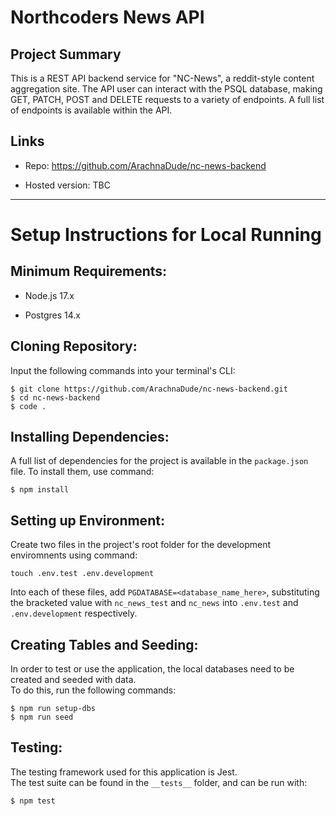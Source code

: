 # Northcoders News API

## Project Summary

This is a REST API backend service for "NC-News", a reddit-style content aggregation site. The API user can interact with the PSQL database, making GET, PATCH, POST and DELETE requests to a variety of endpoints. A full list of endpoints is available within the API.

## Links

- Repo: https://github.com/ArachnaDude/nc-news-backend

- Hosted version: TBC

---

# Setup Instructions for Local Running

## Minimum Requirements:

- Node.js 17.x

* Postgres 14.x

## Cloning Repository:

Input the following commands into your terminal's CLI:

```
$ git clone https://github.com/ArachnaDude/nc-news-backend.git
$ cd nc-news-backend
$ code .
```

## Installing Dependencies:

A full list of dependencies for the project is available in the `package.json` file.
To install them, use command:

```
$ npm install
```

## Setting up Environment:

Create two files in the project's root folder for the development enviromnents using command:

```
touch .env.test .env.development
```

Into each of these files, add `PGDATABASE=<database_name_here>`, substituting the bracketed value with `nc_news_test` and `nc_news` into `.env.test` and `.env.development` respectively.

## Creating Tables and Seeding:

In order to test or use the application, the local databases need to be created and seeded with data.  
To do this, run the following commands:

```
$ npm run setup-dbs
$ npm run seed
```

## Testing:

The testing framework used for this application is Jest.  
The test suite can be found in the `__tests__` folder, and can be run with:

```
$ npm test
```
